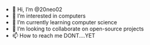 - 👋 Hi, I’m @20neo02
- 👀 I’m interested in computers
- 🌱 I’m currently learning computer science
- 💞️ I’m looking to collaborate on open-source projects
- 📫 How to reach me DONT....YET

<!---
20neo02/20neo02 is a ✨ special ✨ repository because its `README.md` (this file) appears on your GitHub profile.
You can click the Preview link to take a look at your changes.
--->
